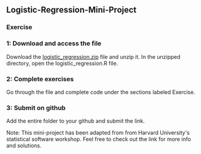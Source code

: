 ## Logistic-Regression-Mini-Project

### Exercise

### 1: Download and access the file

Download the [logistic_regression.zip](https://drive.google.com/file/d/0B8pFCL63GbotNEhBSFVmZ3U2bE0/view?usp=sharing) file and unzip it. In the unzipped directory, open the logistic_regression.R file.

### 2: Complete exercises

Go through the file and complete code under the sections labeled Exercise.

### 3: Submit on github

Add the entire folder to your github and submit the link.

Note: This mini-project has been adapted from from Harvard University's statistical software workshop. Feel free to check out the link for more info and solutions.
